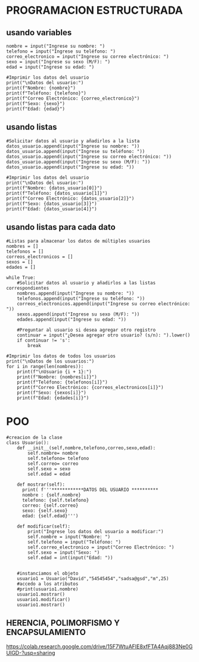 # PROGRAMACION ESTRUCTURADA
## usando variables

    nombre = input("Ingrese su nombre: ")
    telefono = input("Ingrese su teléfono: ")
    correo_electronico = input("Ingrese su correo electrónico: ")
    sexo = input("Ingrese su sexo (M/F): ")
    edad = input("Ingrese su edad: ")
    
    #Imprimir los datos del usuario
    print("\nDatos del usuario:")
    print(f"Nombre: {nombre}")
    print(f"Teléfono: {telefono}")
    print(f"Correo Electrónico: {correo_electronico}")
    print(f"Sexo: {sexo}")
    print(f"Edad: {edad}")

## usando listas

    #Solicitar datos al usuario y añadirlos a la lista
    datos_usuario.append(input("Ingrese su nombre: "))
    datos_usuario.append(input("Ingrese su teléfono: "))
    datos_usuario.append(input("Ingrese su correo electrónico: "))
    datos_usuario.append(input("Ingrese su sexo (M/F): "))
    datos_usuario.append(input("Ingrese su edad: "))
    
    #Imprimir los datos del usuario
    print("\nDatos del usuario:")
    print(f"Nombre: {datos_usuario[0]}")
    print(f"Teléfono: {datos_usuario[1]}")
    print(f"Correo Electrónico: {datos_usuario[2]}")
    print(f"Sexo: {datos_usuario[3]}")
    print(f"Edad: {datos_usuario[4]}")

## usando listas para cada dato

    #Listas para almacenar los datos de múltiples usuarios
    nombres = []
    telefonos = []
    correos_electronicos = []
    sexos = []
    edades = []
    
    while True:
        #Solicitar datos al usuario y añadirlos a las listas correspondientes
        nombres.append(input("Ingrese su nombre: "))
        telefonos.append(input("Ingrese su teléfono: "))
        correos_electronicos.append(input("Ingrese su correo electrónico: "))
        sexos.append(input("Ingrese su sexo (M/F): "))
        edades.append(input("Ingrese su edad: "))
        
        #Preguntar al usuario si desea agregar otro registro
        continuar = input("¿Desea agregar otro usuario? (s/n): ").lower()
        if continuar != 's':
            break
    
    #Imprimir los datos de todos los usuarios
    print("\nDatos de los usuarios:")
    for i in range(len(nombres)):
        print(f"\nUsuario {i + 1}:")
        print(f"Nombre: {nombres[i]}")
        print(f"Teléfono: {telefonos[i]}")
        print(f"Correo Electrónico: {correos_electronicos[i]}")
        print(f"Sexo: {sexos[i]}")
        print(f"Edad: {edades[i]}")


# POO

    #creacion de la clase
    class Usuario():
        def __init__(self,nombre,telefono,correo,sexo,edad):
            self.nombre= nombre
            self.telefono= telefono
            self.correo= correo
            self.sexo = sexo
            self.edad = edad
    
        def mostrar(self):
          print( f'''************DATOS DEL USUARIO **********
          nombre : {self.nombre}
          telefono: {self.telefono}
          correo: {self.correo}
          sexo: {self.sexo}
          edad: {self.edad}''')
    
        def modificar(self):
            print("Ingrese los datos del usuario a modificar:")
            self.nombre = input("Nombre: ")
            self.telefono = input("Teléfono: ")
            self.correo_electronico = input("Correo Electrónico: ")
            self.sexo = input("Sexo: ")
            self.edad = int(input("Edad: "))
    
    
        #instanciamos el objeto
        usuario1 = Usuario("David","54545454","sadsa@gsd","m",25)    
        #accedo a los atributos
        #print(usuario1.nombre)
        usuario1.mostrar()
        usuario1.modificar()
        usuario1.mostrar()


## HERENCIA, POLIMORFISMO Y ENCAPSULAMIENTO

https://colab.research.google.com/drive/15F7WtuAFIE8xfFTA4Aqj883Ne0GUIGD-?usp=sharing
